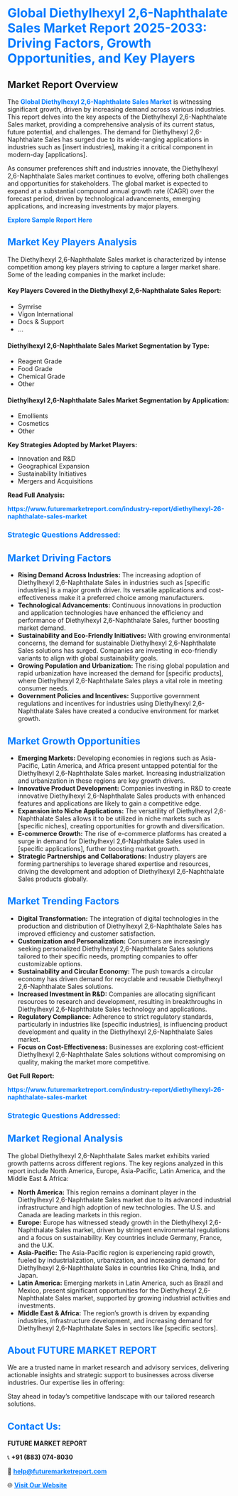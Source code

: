<h1 style="color: #007BFF;">Global Diethylhexyl 2,6-Naphthalate Sales Market Report 2025-2033: Driving Factors, Growth Opportunities, and Key Players</h1>

<section id="overview">
<h2>Market Report Overview</h2>
<p>The <a href="https://www.futuremarketreport.com/industry-report/diethylhexyl-26-naphthalate-sales-market" style="color: #007BFF; text-decoration: none;"><strong>Global Diethylhexyl 2,6-Naphthalate Sales Market</strong></a> is witnessing significant growth, driven by increasing demand across various industries. This report delves into the key aspects of the Diethylhexyl 2,6-Naphthalate Sales market, providing a comprehensive analysis of its current status, future potential, and challenges. The demand for Diethylhexyl 2,6-Naphthalate Sales has surged due to its wide-ranging applications in industries such as [insert industries], making it a critical component in modern-day [applications].</p>
<p>As consumer preferences shift and industries innovate, the Diethylhexyl 2,6-Naphthalate Sales market continues to evolve, offering both challenges and opportunities for stakeholders. The global market is expected to expand at a substantial compound annual growth rate (CAGR) over the forecast period, driven by technological advancements, emerging applications, and increasing investments by major players.</p>
</section>

<section id="overview">
<p><a href="https://www.futuremarketreport.com/request-sample/reportId=108960" style="color: #007BFF; text-decoration: none;"><strong>Explore Sample Report Here</strong></a></p>
</section>

<section id="key-players">
<h2 style="color: #007BFF;">Market Key Players Analysis</h2>
<p>The Diethylhexyl 2,6-Naphthalate Sales market is characterized by intense competition among key players striving to capture a larger market share. Some of the leading companies in the market include:</p>
<h4>Key Players Covered in the Diethylhexyl 2,6-Naphthalate Sales Report:</h4>
<ul><li>Symrise</li><li>Vigon International</li><li>Docs &amp; Support</li><li>...</li></ul>
<h4>Diethylhexyl 2,6-Naphthalate Sales Market Segmentation by Type:</h4>
<ul><li>Reagent Grade</li><li>Food Grade</li><li>Chemical Grade</li><li>Other</li></ul>

<h4>Diethylhexyl 2,6-Naphthalate Sales Market Segmentation by Application:</h4>
<ul><li>Emollients</li><li>Cosmetics</li><li>Other</li></ul>
<p><strong>Key Strategies Adopted by Market Players:</strong></p>
<ul>
<li>Innovation and R&D</li>
<li>Geographical Expansion</li>
<li>Sustainability Initiatives</li>
<li>Mergers and Acquisitions</li>
</ul>
</section>

<section>
<p><strong>Read Full Analysis: </strong></p><a href="https://www.futuremarketreport.com/industry-report/diethylhexyl-26-naphthalate-sales-market" style="color: #007BFF; text-decoration: none;"><strong>https://www.futuremarketreport.com/industry-report/diethylhexyl-26-naphthalate-sales-market</strong></a>
<h3 style="color: #007BFF;">Strategic Questions Addressed:</h3>
</section>

<section id="driving-factors">
<h2 style="color: #007BFF;">Market Driving Factors</h2>
<ul>
<li><strong>Rising Demand Across Industries:</strong> The increasing adoption of Diethylhexyl 2,6-Naphthalate Sales in industries such as [specific industries] is a major growth driver. Its versatile applications and cost-effectiveness make it a preferred choice among manufacturers.</li>
<li><strong>Technological Advancements:</strong> Continuous innovations in production and application technologies have enhanced the efficiency and performance of Diethylhexyl 2,6-Naphthalate Sales, further boosting market demand.</li>
<li><strong>Sustainability and Eco-Friendly Initiatives:</strong> With growing environmental concerns, the demand for sustainable Diethylhexyl 2,6-Naphthalate Sales solutions has surged. Companies are investing in eco-friendly variants to align with global sustainability goals.</li>
<li><strong>Growing Population and Urbanization:</strong> The rising global population and rapid urbanization have increased the demand for [specific products], where Diethylhexyl 2,6-Naphthalate Sales plays a vital role in meeting consumer needs.</li>
<li><strong>Government Policies and Incentives:</strong> Supportive government regulations and incentives for industries using Diethylhexyl 2,6-Naphthalate Sales have created a conducive environment for market growth.</li>
</ul>
</section>

<section id="growth-opportunities">
<h2 style="color: #007BFF;">Market Growth Opportunities</h2>
<ul>
<li><strong>Emerging Markets:</strong> Developing economies in regions such as Asia-Pacific, Latin America, and Africa present untapped potential for the Diethylhexyl 2,6-Naphthalate Sales market. Increasing industrialization and urbanization in these regions are key growth drivers.</li>
<li><strong>Innovative Product Development:</strong> Companies investing in R&D to create innovative Diethylhexyl 2,6-Naphthalate Sales products with enhanced features and applications are likely to gain a competitive edge.</li>
<li><strong>Expansion into Niche Applications:</strong> The versatility of Diethylhexyl 2,6-Naphthalate Sales allows it to be utilized in niche markets such as [specific niches], creating opportunities for growth and diversification.</li>
<li><strong>E-commerce Growth:</strong> The rise of e-commerce platforms has created a surge in demand for Diethylhexyl 2,6-Naphthalate Sales used in [specific applications], further boosting market growth.</li>
<li><strong>Strategic Partnerships and Collaborations:</strong> Industry players are forming partnerships to leverage shared expertise and resources, driving the development and adoption of Diethylhexyl 2,6-Naphthalate Sales products globally.</li>
</ul>
</section>

<section id="trending-factors">
<h2 style="color: #007BFF;">Market Trending Factors</h2>
<ul>
<li><strong>Digital Transformation:</strong> The integration of digital technologies in the production and distribution of Diethylhexyl 2,6-Naphthalate Sales has improved efficiency and customer satisfaction.</li>
<li><strong>Customization and Personalization:</strong> Consumers are increasingly seeking personalized Diethylhexyl 2,6-Naphthalate Sales solutions tailored to their specific needs, prompting companies to offer customizable options.</li>
<li><strong>Sustainability and Circular Economy:</strong> The push towards a circular economy has driven demand for recyclable and reusable Diethylhexyl 2,6-Naphthalate Sales solutions.</li>
<li><strong>Increased Investment in R&D:</strong> Companies are allocating significant resources to research and development, resulting in breakthroughs in Diethylhexyl 2,6-Naphthalate Sales technology and applications.</li>
<li><strong>Regulatory Compliance:</strong> Adherence to strict regulatory standards, particularly in industries like [specific industries], is influencing product development and quality in the Diethylhexyl 2,6-Naphthalate Sales market.</li>
<li><strong>Focus on Cost-Effectiveness:</strong> Businesses are exploring cost-efficient Diethylhexyl 2,6-Naphthalate Sales solutions without compromising on quality, making the market more competitive.</li>
</ul>
</section>

<section>
<p><strong>Get Full Report: </strong></p><a href="https://www.futuremarketreport.com/industry-report/diethylhexyl-26-naphthalate-sales-market" style="color: #007BFF; text-decoration: none;"><strong>https://www.futuremarketreport.com/industry-report/diethylhexyl-26-naphthalate-sales-market</strong></a>
<h3 style="color: #007BFF;">Strategic Questions Addressed:</h3>
</section>


<section id="regional-analysis">
<h2 style="color: #007BFF;">Market Regional Analysis</h2>
<p>The global Diethylhexyl 2,6-Naphthalate Sales market exhibits varied growth patterns across different regions. The key regions analyzed in this report include North America, Europe, Asia-Pacific, Latin America, and the Middle East & Africa:</p>
<ul>
<li><strong>North America:</strong> This region remains a dominant player in the Diethylhexyl 2,6-Naphthalate Sales market due to its advanced industrial infrastructure and high adoption of new technologies. The U.S. and Canada are leading markets in this region.</li>
<li><strong>Europe:</strong> Europe has witnessed steady growth in the Diethylhexyl 2,6-Naphthalate Sales market, driven by stringent environmental regulations and a focus on sustainability. Key countries include Germany, France, and the U.K.</li>
<li><strong>Asia-Pacific:</strong> The Asia-Pacific region is experiencing rapid growth, fueled by industrialization, urbanization, and increasing demand for Diethylhexyl 2,6-Naphthalate Sales in countries like China, India, and Japan.</li>
<li><strong>Latin America:</strong> Emerging markets in Latin America, such as Brazil and Mexico, present significant opportunities for the Diethylhexyl 2,6-Naphthalate Sales market, supported by growing industrial activities and investments.</li>
<li><strong>Middle East & Africa:</strong> The region’s growth is driven by expanding industries, infrastructure development, and increasing demand for Diethylhexyl 2,6-Naphthalate Sales in sectors like [specific sectors].</li>
</ul>
</section>

<footer>
<h2 style="color: #007BFF;">About FUTURE MARKET REPORT</h2>
<p>We are a trusted name in market research and advisory services, delivering actionable insights and strategic support to businesses across diverse industries. Our expertise lies in offering:</p>

<p>Stay ahead in today’s competitive landscape with our tailored research solutions.</p>

<h2 style="color: #007BFF;">Contact Us:</h2>
<p><strong>FUTURE MARKET REPORT</strong></p>
<p>📞 <strong>+91 (883) 074-8030</strong></p>
<p>📧 <strong><a href="mailto:help@futuremarketreport.com" style="color: #007BFF;">help@futuremarketreport.com</a></strong></p>
<p>🌐 <strong><a href="https://www.futuremarketreport.com/" style="color: #007BFF;">Visit Our Website</a></strong></p>
</footer>